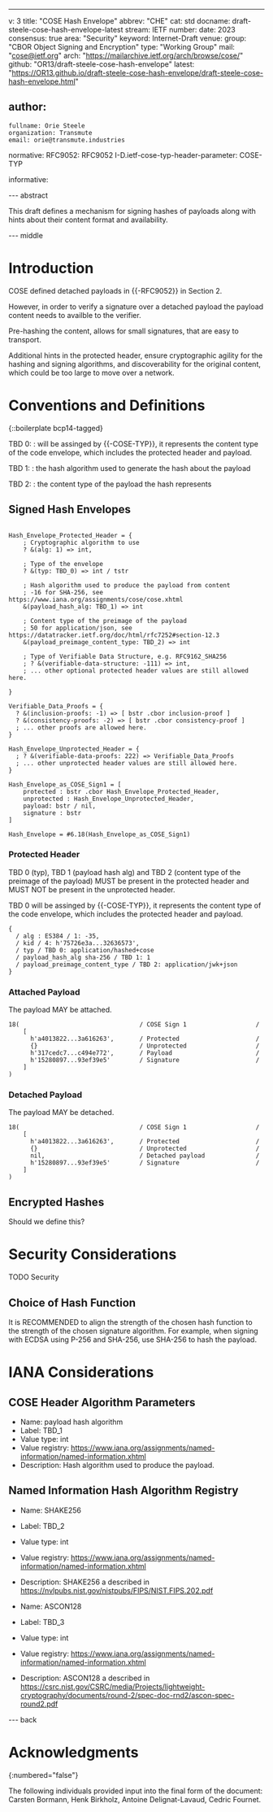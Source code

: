 ---
v: 3
title: "COSE Hash Envelope"
abbrev: "CHE"
cat: std
docname: draft-steele-cose-hash-envelope-latest
stream: IETF
number:
date: 2023
consensus: true
area: "Security"
keyword: Internet-Draft
venue:
  group: "CBOR Object Signing and Encryption"
  type: "Working Group"
  mail: "cose@ietf.org"
  arch: "https://mailarchive.ietf.org/arch/browse/cose/"
  github: "OR13/draft-steele-cose-hash-envelope"
  latest: "https://OR13.github.io/draft-steele-cose-hash-envelope/draft-steele-cose-hash-envelope.html"

author:
 -
    fullname: Orie Steele
    organization: Transmute
    email: orie@transmute.industries

normative:
  RFC9052: RFC9052
  I-D.ietf-cose-typ-header-parameter: COSE-TYP

informative:

--- abstract

This draft defines a mechanism for signing hashes of payloads along with hints about their content format and availability.

--- middle

# Introduction

COSE defined detached payloads in {{-RFC9052}} in Section 2.

However, in order to verify a signature over a detached payload the payload content needs to availble to the verifier.

Pre-hashing the content, allows for small signatures, that are easy to transport.

Additional hints in the protected header, ensure cryptographic agility for the hashing and signing algorithms, and discoverability for the original content, which could be too large to move over a network.

# Conventions and Definitions

{::boilerplate bcp14-tagged}

TBD 0:
  : will be assinged by {{-COSE-TYP}}, it represents the content type of the code envelope, which includes the protected header and payload.

TBD 1:
  : the hash algorithm used to generate the hash about the payload

TBD 2:
  : the content type of the payload the hash represents

## Signed Hash Envelopes

~~~ cddl

Hash_Envelope_Protected_Header = {
    ; Cryptographic algorithm to use
    ? &(alg: 1) => int,

    ; Type of the envelope
    ? &(typ: TBD_0) => int / tstr

    ; Hash algorithm used to produce the payload from content
    ; -16 for SHA-256, see https://www.iana.org/assignments/cose/cose.xhtml 
    &(payload_hash_alg: TBD_1) => int

    ; Content type of the preimage of the payload
    ; 50 for application/json, see https://datatracker.ietf.org/doc/html/rfc7252#section-12.3
    &(payload_preimage_content_type: TBD_2) => int

    ; Type of Verifiable Data Structure, e.g. RFC9162_SHA256
    ; ? &(verifiable-data-structure: -111) => int,
    ; ... other optional protected header values are still allowed here.

}

Verifiable_Data_Proofs = {
  ? &(inclusion-proofs: -1) => [ bstr .cbor inclusion-proof ]
  ? &(consistency-proofs: -2) => [ bstr .cbor consistency-proof ]
  ; ... other proofs are allowed here.
}

Hash_Envelope_Unprotected_Header = {
  ; ? &(verifiable-data-proofs: 222) => Verifiable_Data_Proofs
  ; ... other unprotected header values are still allowed here.
}

Hash_Envelope_as_COSE_Sign1 = [
    protected : bstr .cbor Hash_Envelope_Protected_Header,
    unprotected : Hash_Envelope_Unprotected_Header,
    payload: bstr / nil,
    signature : bstr
]

Hash_Envelope = #6.18(Hash_Envelope_as_COSE_Sign1)
~~~

### Protected Header

TBD 0 (typ), TBD 1 (payload hash alg) and TBD 2 (content type of the preimage of the payload) MUST be present in the protected header and MUST NOT be present in the unprotected header.

TBD 0 will be assinged by {{-COSE-TYP}}, it represents the content type of the code envelope, which includes the protected header and payload.

~~~~ cbor-diag
{
  / alg : ES384 / 1: -35,
  / kid / 4: h'75726e3a...32636573',
  / typ / TBD 0: application/hashed+cose
  / payload_hash_alg sha-256 / TBD 1: 1 
  / payload_preimage_content_type / TBD 2: application/jwk+json
}
~~~~

### Attached Payload

The payload MAY be attached.

~~~~ cbor-diag
18(                                 / COSE Sign 1                   /
    [
      h'a4013822...3a616263',       / Protected                     /
      {}                            / Unprotected                   /
      h'317cedc7...c494e772',       / Payload                       /
      h'15280897...93ef39e5'        / Signature                     /
    ]
)
~~~~

### Detached Payload

The payload MAY be detached.

~~~~ cbor-diag
18(                                 / COSE Sign 1                   /
    [
      h'a4013822...3a616263',       / Protected                     /
      {}                            / Unprotected                   /
      nil,                          / Detached payload              /
      h'15280897...93ef39e5'        / Signature                     /
    ]
)
~~~~

## Encrypted Hashes

Should we define this?



# Security Considerations

TODO Security

## Choice of Hash Function

It is RECOMMENDED to align the strength of the chosen hash function to the strength of the chosen signature algorithm. For example, when signing with ECDSA using P-256 and SHA-256, use SHA-256 to hash the payload.

# IANA Considerations

## COSE Header Algorithm Parameters

* Name: payload hash algorithm
* Label: TBD_1
* Value type: int
* Value registry: https://www.iana.org/assignments/named-information/named-information.xhtml
* Description: Hash algorithm used to produce the payload.

## Named Information Hash Algorithm Registry

* Name: SHAKE256
* Label: TBD_2
* Value type: int
* Value registry: https://www.iana.org/assignments/named-information/named-information.xhtml
* Description: SHAKE256 a described in https://nvlpubs.nist.gov/nistpubs/FIPS/NIST.FIPS.202.pdf

* Name: ASCON128
* Label: TBD_3
* Value type: int
* Value registry: https://www.iana.org/assignments/named-information/named-information.xhtml
* Description: ASCON128 a described in https://csrc.nist.gov/CSRC/media/Projects/lightweight-cryptography/documents/round-2/spec-doc-rnd2/ascon-spec-round2.pdf

--- back

# Acknowledgments
{:numbered="false"}

The following individuals provided input into the final form of the document: Carsten Bormann, Henk Birkholz, Antoine Delignat-Lavaud, Cedric Fournet.


